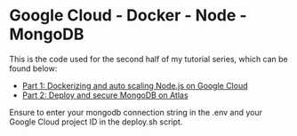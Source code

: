 # Google Cloud - Docker - Node - MongoDB

This is the code used for the second half of my tutorial series, which can be found below:

* [Part 1: Dockerizing and auto scaling Node.js on Google Cloud](https://medium.com/@francescovirga_50717/dockerizing-and-autoscaling-node-js-on-google-cloud-ef8db3b99486)
* [Part 2: Deploy and secure MongoDB on Atlas](https://medium.com/@francescovirga_50717/part-2-deploy-and-secure-mongodb-on-atlas-4820d539a1dc)

Ensure to enter your mongodb connection string in the .env and your Google Cloud project ID in the deploy.sh script.
